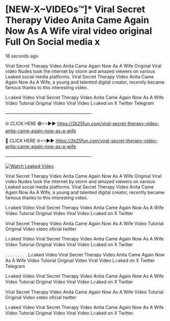 # [NEW-X~VIDEOs™]* Viral Secret Therapy Video Anita Came Again Now As A Wife viral video original Full On Social media x

18 seconds ago

Viral Secret Therapy Video Anita Came Again Now As A Wife Original Viral video Nudes took the internet by storm and amazed viewers on various Leaked social media platforms. Viral Secret Therapy Video Anita Came Again Now As A Wife, a young and talented digital creator, recently became famous thanks to this interesting video.

L𝚎aked Video Viral Secret Therapy Video Anita Came Again Now As A Wife Video Tutorial Original Video Viral Video L𝚎aked on X Twitter Telegram

———————————————————-

🌐 CLICK HERE 🟢==►► https://2k25fun.com/viral-secret-therapy-video-anita-came-again-now-as-a-wife

🔴 CLICK HERE 🌐==►► https://2k25fun.com/viral-secret-therapy-video-anita-came-again-now-as-a-wife

———————————————————-

[![Watch Leaked Video](https://miro.medium.com/v2/resize:fit:828/format:webp/1*cilzJN44JGOrTw9NJCrNHA.gif "Watch Leaked Video")](https://2k25fun.com/viral-secret-therapy-video-anita-came-again-now-as-a-wife)

Viral Secret Therapy Video Anita Came Again Now As A Wife Original Viral video Nudes took the internet by storm and amazed viewers on various Leaked social media platforms. Viral Secret Therapy Video Anita Came Again Now As A Wife, a young and talented digital creator, recently became famous thanks to this interesting video.

L𝚎aked Video Viral Secret Therapy Video Anita Came Again Now As A Wife Video Tutorial Original Video Viral Video L𝚎aked on X Twitter

Viral Secret Therapy Video Anita Came Again Now As A Wife Video Tutorial Original Video video oficial twitter

L𝚎aked Video Viral Secret Therapy Video Anita Came Again Now As A Wife Video Tutorial Original Video Viral Video L𝚎aked on X Twitter

. . . . . . . . . L𝚎aked Video Viral Secret Therapy Video Anita Came Again Now As A Wife Video Tutorial Original Video Viral Video L𝚎aked on X Twitter Telegram

L𝚎aked Video Viral Secret Therapy Video Anita Came Again Now As A Wife Video Tutorial Original Video Viral Video L𝚎aked on X Twitter

Viral Secret Therapy Video Anita Came Again Now As A Wife Video Tutorial Original Video video oficial twitter

L𝚎aked Video Viral Secret Therapy Video Anita Came Again Now As A Wife Video Tutorial Original Video Viral Video L𝚎aked on X Twitter.